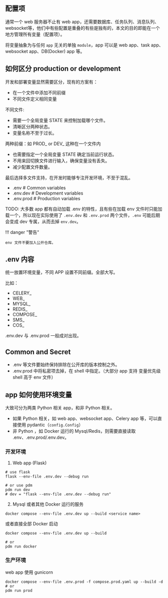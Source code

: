 ## 配置项

通常一个 web 服务器不止有 web app，还需要数据库、任务队列、消息队列、websocket等，他们中有些配置是重叠的有些是独有的，本文的目的即能在一个地方管理所有变量（配置项）。

将变量抽象为与任何 `app` 无关的单独 `module`，app 可以是 web app、task app、websocket app、DB(Docker) app 等。

## 如何区分 production or development

开发和部署变量显然需要区分，现有的方案有：

- 在一个文件中添加不同前缀
- 不同文件定义相同变量

不同文件:

- 需要一个全局变量 STATE 来控制加载哪个文件。
- 清晰区分两种状态。
- 变量名称不至于过长。

两种前缀：如 PROD_ or DEV_ 这种在一个文件内

- 也需要指定一个全局变量 STATE 确定当前运行状态。
- 不用来回切换文件进行输入，确保变量没有丢失。
- 减少配置文件数量。

最后选择多文件支持，在开发时能够专注开发环境，不至于混乱。

- .env      # Common variables
- .env.dev  # Development variables
- .env.prod # Production variables

TODO: 大多数 app 都有自动加载 .env 的特性，且有些在加载 env 文件时只能加载一个，所以现在实际使用了 `.env.dev` 和 `.env.prod` 两个文件，`.env` 可能后期会变成 dev 专属，从而去掉 `env.dev`。

!!! danger "警告"

    env 文件不要加入公开仓库。

## .env 内容

统一放置环境变量，不同 APP 设置不同前缀。全部大写。

比如：

- CELERY_
- WEB_
- MYSQL_
- REDIS_
- COMPOSE_
- SMS_
- COS_

.env.dev 与 .env.prod 一般成对出现。

## Common and Secret

- .env 等文件要始终保持排除在公开库的版本控制之外。
- .env.prod 中将私密项去掉，在 shell 中指定。（大部分 app 支持 变量优先级 shell 高于 env 文件）

## app 如何使用环境变量

大致可分为两类 Python 相关 app，和非 Python 相关。

- 如果 Python 相关，如 web app、websocket app、Celery app 等，可以直接使用 pydantic（`config.Config`）
- 非 Python ，如 Docker 运行的 Mysql/Redis，则需要直接读取 .env、.env.prod/.env.dev。

### 开发环境

1. Web app (Flask)

```shell
# use flask
flask --env-file .env.dev --debug run

# or use pdm
pdm run dev
# dev = "flask --env-file .env.dev --debug run"
```

2. Mysql 或者其他 Docker 运行的服务

```shell
docker compose --env-file .env.dev up --build <service name>
```

或者直接全部 Docker 启动

```shell
docker compose --env-file .env.dev up --build

# or
pdm run docker
```

### 生产环境

web app 使用 gunicorn

```shell
docker compose --env-file .env.prod -f compose.prod.yaml up --build -d
# or
pdm run prod
```
